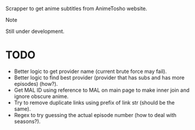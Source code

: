 Scrapper to get anime subtitles from AnimeTosho website.

> [!NOTE]
> Still under development.

# TODO

- Better logic to get provider name (current brute force may fail).
- Better logic to find best provider (provider that has subs and has more episodes) (how?).
- Get MAL ID using reference to MAL on main page to make inner join and ignore obscure anime.
- Try to remove duplicate links using prefix of link str (should be the same).
- Regex to try guessing the actual episode number (how to deal with seasons?).
